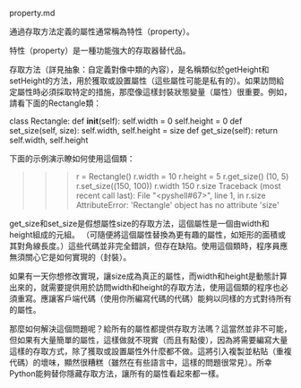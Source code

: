 property.md

通過存取方法定義的屬性通常稱為特性（property）。

特性（property）是一種功能強大的存取器替代品。

存取方法（詳見抽象：自定義對像中類的內容），是名稱類似於getHeight和setHeight的方法，用於獲取或設置屬性（這些屬性可能是私有的）。如果訪問給定屬性時必須採取特定的措施，那麼像這樣封裝狀態變量（屬性）很重要。例如，請看下面的Rectangle類：

class Rectangle:
    def __init__(self):
        self.width = 0
        self.height = 0
    def set_size(self, size):
        self.width, self.height = size
    def get_size(self):
        return self.width, self.height

下面的示例演示瞭如何使用這個類：

>>>r = Rectangle()
>>>r.width = 10
>>>r.height = 5
>>>r.get_size()
(10, 5)
>>>r.set_size((150, 100))
>>>r.width
150
>>>r.size
Traceback (most recent call last):
  File "<pyshell#67>", line 1, in <module>
    r.size
AttributeError: 'Rectangle' object has no attribute 'size'

get_size和set_size是假想屬性size的存取方法，這個屬性是一個由width和height組成的元組。 （可隨便將這個屬性替換為更有趣的屬性，如矩形的面積或其對角線長度。）這些代碼並非完全錯誤，但存在缺陷。使用這個類時，程序員應無須關心它是如何實現的（封裝）。

如果有一天你想修改實現，讓size成為真正的屬性，而width和height是動態計算出來的，就需要提供用於訪問width和height的存取方法，使用這個類的程序也必須重寫。應讓客戶端代碼（使用你所編寫代碼的代碼）能夠以同樣的方式對待所有的屬性。

那麼如何解決這個問題呢？給所有的屬性都提供存取方法嗎？這當然並非不可能，但如果有大量簡單的屬性，這樣做就不現實（而且有點傻），因為將需要編寫大量這樣的存取方式，除了獲取或設置屬性外什麼都不做。這將引入複製並粘貼（重複代碼）的壞味，顯然很糟糕（雖然在有些語言中，這樣的問題很常見）。所幸Python能夠替你隱藏存取方法，讓所有的屬性看起來都一樣。